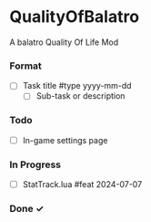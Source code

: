 # QualityOfBalatro

A balatro Quality Of Life Mod

### Format

- [ ] Task title #type yyyy-mm-dd  
  - [ ] Sub-task or description  

### Todo

- [ ] In-game settings page

### In Progress

- [ ] StatTrack.lua #feat 2024-07-07

### Done ✓
